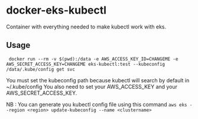 # docker-eks-kubectl

Container with everything needed to make kubectl work with eks.

## Usage 
```
 docker run --rm -v $(pwd):/data -e AWS_ACCESS_KEY_ID=CHANGEME -e AWS_SECRET_ACCESS_KEY=CHANGEME eks-kubectl:test --kubeconfig /data/.kube/config get svc
```

You must set the kubeconfig path because kubectl will search by default in ~/.kube/config
You also need to set your AWS_ACCESS_KEY and your AWS_SECRET_ACCESS_KEY. 

NB : You can generate you kubectl config file using this command `aws eks --region <region> update-kubeconfig --name <clustername>`
